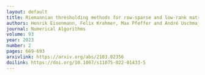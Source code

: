 ```yaml
---
layout: default
title: Riemannian thresholding methods for row-sparse and low-rank matrix recovery
authors: Henrik Eisenmann, Felix Krahmer, Max Pfeffer and André Uschmajew
journal: Numerical Algorithms
volume: 93
year: 2023
number: 2
pages: 669-693
arxivlink: https://arxiv.org/abs/2103.02356
doilink: https://doi.org/10.1007/s11075-022-01433-5
---
```


